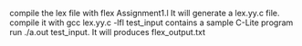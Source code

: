 compile the lex file with flex Assignment1.l
It will generate a lex.yy.c file. compile it with gcc lex.yy.c -lfl
test_input contains a sample C-Lite program
run ./a.out test_input. It will produces flex_output.txt
